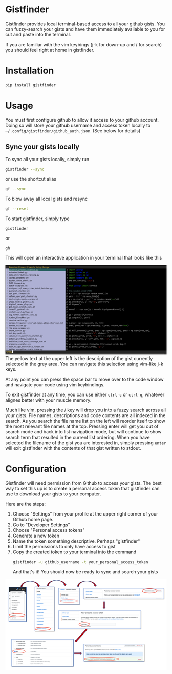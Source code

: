 # Gistfinder
Gistfinder provides local terminal-based access to all your github gists.
You can fuzzy-search your gists and have them immediately available to you
for cut and paste into the terminal.

If you are familiar with the vim keybings (j-k for down-up and / for search) you should feel
right at home in gistfinder.

# Installation
```bash
pip install gistfinder
```

# Usage
You must first configure github to allow it access to your github account.
Doing so will store your github username and access token locally to
` ~/.config/gistfinder/github_auth.json`.  (See below for details)

## Sync your gists locally
To sync all your gists locally, simply run
```bash
gistfinder --sync
```
or use the shortcut alias
```bash
gf --sync
```
To blow away all local gists and resync
```bash
gf --reset
```

To start gistfinder, simply type
```
gistfinder
```
or
```
gh
```
This will open an interactive application in your terminal that looks like this

![Diagram](images/gistfinder_example.png)
The yellow text at the upper left is the description of the gist currently
selected in the grey area.  You can navigate this selection using vim-like j-k keys.

At any point you can press the space bar to move over to the code window and navigate your
code using vim keybindings.

To exit gistfinder at any time, you can use either `ctrl-c` or `ctrl-q`, whatever alignes better with your
muscle memory.

Much like vim, pressing the / key will drop you into a fuzzy search across all
your gists.  File names, descriptions and code contents are all indexed in the search.
As you search the file name list on the left will reorder itself to show the most
relevant file names at the top.  Pressing enter will get you out of search mode
and back into list navigation mode, but will continue to show search term that resulted
in the current list ordering.  When you have selected the filename of the gist you are
interested in, simply pressing `enter` will exit gistfinder with the contents of that gist
written to stdout.


# Configuration
Gistfinder will need permission from Github to access your gists.
The best way to set this up is to create a personal access token that
gistfinder can use to download your gists to your computer.

Here are the steps:

1. Choose "Settings" from your profile at the upper right corner of your Github home page.
1. Go to "Developer Settings"
1. Choose "Personal access tokens"
1. Generate a new token
1. Name the token something descriptive. Perhaps "gistfinder"
1. Limit the permissions to only have access to gist
1. Copy the created token to your terminal into the command
   ```bash
   gistfinder -u github_username -t your_personal_access_token
   ```
   And that's it!  You should now be ready to sync and search your gists



![Diagram](images/gh_instructions.png)

